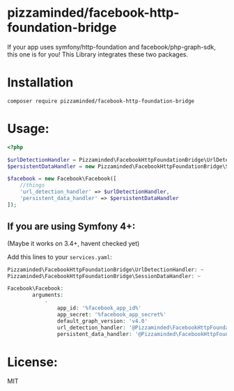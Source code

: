# pizzaminded/facebook-http-foundation-bridge

If your app uses symfony/http-foundation and facebook/php-graph-sdk, this one is for you! This Library integrates these two packages.


# Installation

```
composer require pizzaminded/facebook-http-foundation-bridge
```

# Usage:

```php
<?php 

$urlDetectionHandler = Pizzaminded\FacebookHttpFoundationBridge\UrlDetectionHandler::fromRequest($request);
$persistentDataHandler = new Pizzaminded\FacebookHttpFoundationBridge\SessionDataHandler($session);

$facebook = new Facebook\Facebook([
    //things
    'url_detection_handler' => $urlDetectionHandler,
    'persistent_data_handler' => $persistentDataHandler
]);

```
## If you are using Symfony 4+:

(Maybe it works on 3.4+, havent checked yet)

Add this lines to your `services.yaml`:

```php
Pizzaminded\FacebookHttpFoundationBridge\UrlDetectionHandler: ~
Pizzaminded\FacebookHttpFoundationBridge\SessionDataHandler: ~

Facebook\Facebook:
        arguments:
            -
                app_id: '%facebook_app_id%'
                app_secret: '%facebook_app_secret%'
                default_graph_version: 'v4.0'
                url_detection_handler: '@Pizzaminded\FacebookHttpFoundationBridge\UrlDetectionHandler'
                persistent_data_handler: '@Pizzaminded\FacebookHttpFoundationBridge\SessionDataHandler'


```


# License:

MIT